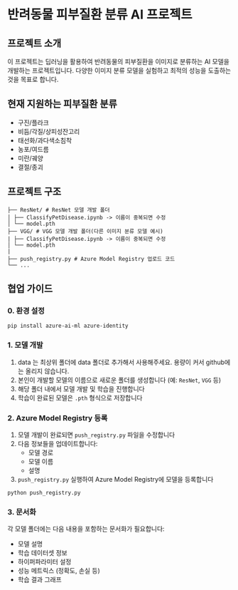 # 반려동물 피부질환 분류 AI 프로젝트

## 프로젝트 소개

이 프로젝트는 딥러닝을 활용하여 반려동물의 피부질환을 이미지로 분류하는 AI 모델을 개발하는 프로젝트입니다. 다양한 이미지 분류 모델을 실험하고 최적의 성능을 도출하는 것을 목표로 합니다.

## 현재 지원하는 피부질환 분류

- 구진/플라크
- 비듬/각질/상피성잔고리
- 태선화/과다색소침착
- 농포/여드름
- 미란/궤양
- 결절/종괴

## 프로젝트 구조

```
├── ResNet/ # ResNet 모델 개발 폴더
│ ├── ClassifyPetDisease.ipynb -> 이름이 중복되면 수정
│ └── model.pth
├── VGG/ # VGG 모델 개발 폴더(다른 이미지 분류 모델 예시)
| ├── ClassifyPetDisease.ipynb -> 이름이 중복되면 수정
│ └── model.pth
|
├── push_registry.py # Azure Model Registry 업로드 코드
└── ...
```

## 협업 가이드

### 0. 환경 설정

```
pip install azure-ai-ml azure-identity
```

### 1. 모델 개발

1. data 는 최상위 폴더에 data 폴더로 추가해서 사용해주세요. 용량이 커서 github에는 올리지 않습니다.
2. 본인이 개발할 모델의 이름으로 새로운 폴더를 생성합니다 (예: `ResNet`, `VGG` 등)
3. 해당 폴더 내에서 모델 개발 및 학습을 진행합니다
4. 학습이 완료된 모델은 `.pth` 형식으로 저장합니다

### 2. Azure Model Registry 등록

1. 모델 개발이 완료되면 `push_registry.py` 파일을 수정합니다
2. 다음 정보들을 업데이트합니다:
   - 모델 경로
   - 모델 이름
   - 설명
3. `push_registry.py` 실행하여 Azure Model Registry에 모델을 등록합니다

```
python push_registry.py
```

### 3. 문서화

각 모델 폴더에는 다음 내용을 포함하는 문서화가 필요합니다:

- 모델 설명
- 학습 데이터셋 정보
- 하이퍼파라미터 설정
- 성능 메트릭스 (정확도, 손실 등)
- 학습 결과 그래프
